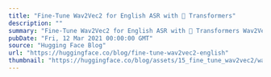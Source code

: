 ```yaml
---
title: "Fine-Tune Wav2Vec2 for English ASR with 🤗 Transformers"
description: ""
summary: "Fine-Tune Wav2Vec2 for English ASR with 🤗 Transformers Wav2Vec2 is a pretrained model for Automatic ..."
pubDate: "Fri, 12 Mar 2021 00:00:00 GMT"
source: "Hugging Face Blog"
url: "https://huggingface.co/blog/fine-tune-wav2vec2-english"
thumbnail: "https://huggingface.co/blog/assets/15_fine_tune_wav2vec2/wav2vec2.png"
---
```


